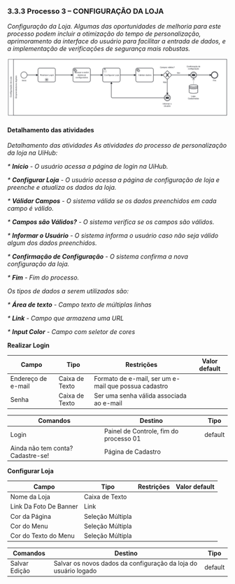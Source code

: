 ### 3.3.3 Processo 3 – CONFIGURAÇÃO DA LOJA

_Configuração da Loja. Algumas das oportunidades de melhoria para este processo podem incluir a otimização do tempo de personalização, aprimoramento da interface do usuário para facilitar a entrada de dados, e a implementação de verificações de segurança mais robustas._

![Processo 3 – CONFIGURAÇÃO DA LOJA](../images/processo-3-configuracao-da-loja.png)

#### Detalhamento das atividades

_Detalhamento das atividades As atividades do processo de personalização da loja na UiHub:_

_\* **Início** - O usuário acessa a página de login na UiHub._

_\* **Configurar Loja** - O usuário acessa a página de configuração de loja e preenche e atualiza os dados da loja._

_\* **Válidar Campos** - O sistema válida se os dados preenchidos em cada campo é válido._

_\* **Campos são Válidos?** - O sistema verifica se os campos são válidos._

_\* **Informar o Usuário** - O sistema informa o usuário caso não seja válido algum dos dados preenchidos._

_\* **Confirmação de Configuração** - O sistema confirma a nova configuração da loja._

_\* **Fim** - Fim do processo._

_Os tipos de dados a serem utilizados são:_

_\* **Área de texto** - Campo texto de múltiplas linhas_

_\* **Link** - Campo que armazena uma URL_

_\* **Input Color** - Campo com seletor de cores_

**Realizar Login**

| **Campo**          | **Tipo**       | **Restrições**                                       | **Valor default** |
| ------------------ | -------------- | ---------------------------------------------------- | ----------------- |
| Endereço de e-mail | Caixa de Texto | Formato de e-mail, ser um e-mail que possua cadastro |                   |
| Senha              | Caixa de Texto | Ser uma senha válida associada ao e-mail             |                   |

| **Comandos**                      | **Destino**                            | **Tipo** |
| --------------------------------- | -------------------------------------- | -------- |
| Login                             | Painel de Controle, fim do processo 01 | default  |
| Ainda não tem conta? Cadastre-se! | Página de Cadastro                     |          |

**Configurar Loja**

| **Campo**              | **Tipo**         | **Restrições** | **Valor default** |
| ---------------------- | ---------------- | -------------- | ----------------- |
| Nome da Loja           | Caixa de Texto   |                |                   |
| Link Da Foto De Banner | Link             |                |                   |
| Cor da Página          | Seleção Múltipla |                |                   |
| Cor do Menu            | Seleção Múltipla |                |                   |
| Cor do Texto do Menu   | Seleção Múltipla |                |                   |

| **Comandos**  | **Destino**                                                     | **Tipo** |
| ------------- | --------------------------------------------------------------- | -------- |
| Salvar Edição | Salvar os novos dados da configuração da loja do usuário logado | default  |
